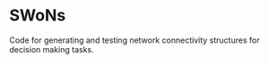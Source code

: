 # SWoNs

Code for generating and testing network connectivity structures for decision making tasks.
